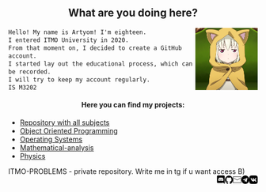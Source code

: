 <h2 align = "center" >What are you doing here?</h2>
<p><img src= "pictures/hello.gif" width = "25%" align = "right"></p>

    Hello! My name is Artyom! I'm eighteen.
    I entered ITMO University in 2020.
    From that moment on, I decided to create a GitHub account.
    I started lay out the educational process, which can be recorded.
    I will try to keep my account regularly.
    IS M3202

<h4 align = "center">Here you can find my projects:</h4>

<div>
    <ul>
        <li><a href = "https://github.com/fadyat/ITMO-PROBLEMS"> Repository with all subjects </a></li>
        <li><a href = "https://github.com/fadyat/ITMO-PROBLEMS/tree/master/OOP"> Object Oriented Programming </a></li>
        <li><a href = "https://github.com/fadyat/ITMO-PROBLEMS/tree/master/OS"> Operating Systems </a></li>
        <li><a href = "https://github.com/fadyat/ITMO-PROBLEMS/tree/master/Mathematical-analysis"> Mathematical-analysis </a></li>
        <li><a href = "https://github.com/fadyat/ITMO-PROBLEMS/tree/master/Physics"> Physics </a></li>
    </ul>
    ITMO-PROBLEMS - private repository. Write me in tg if u want access B)
</div>

<div>
    <a href = "https://vk.com/mrfadeyev"><img src = "pictures/vk.png" width = "3.3%" align = "right" target = "_blank"></a>
    <a href = "https://t.me/not_fadyat"><img src = "pictures/teleg.png" width = "3.3%" align = "right" target = "_blank"></a>
    <a href = "mailto:fadyat@icloud.com"><img src = "pictures/email.png" width = "3.3%" align = "right" target = "_blank"></a>
    <a href = "https://github.com/fadyat"><img src = "pictures/git.png" width = "3.3%" align = "right" target = "_blank"></a>
    <a href = "https://discord.gg/c6PBVGk"><img src = "pictures/disc.png" width = "3.3%" align = "right" target = "_blank"></a>
</div>
